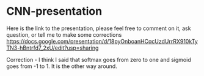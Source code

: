 # CNN-presentation

Here is the link to the presentation, please feel free to comment on it, ask question, or tell me to make some corrections
https://docs.google.com/presentation/d/18pyOnboanHCqcUzdUrrRX910kTyTN3-hBntrfd7_2xU/edit?usp=sharing

Correction - I think I said that softmax goes from zero to one and sigmoid goes from -1 to 1. It is the other way around.
